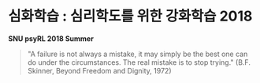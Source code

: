# 심화학습 : 심리학도를 위한 강화학습 2018

**SNU psyRL 2018 Summer**

> "A failure is not always a mistake, it may simply be the best one can do under the circumstances. The real mistake is to stop trying."
(B.F. Skinner, Beyond Freedom and Dignity, 1972)

